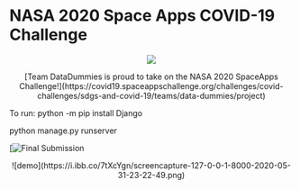 # NASA 2020 Space Apps COVID-19 Challenge

<p align="center"><img src= "https://pbs.twimg.com/profile_images/1253737321574420482/okug2TUc_400x400.jpg"</p>

<p align="center">[Team DataDummies is proud to take on the NASA 2020 SpaceApps Challenge!](https://covid19.spaceappschallenge.org/challenges/covid-challenges/sdgs-and-covid-19/teams/data-dummies/project)</p>

To run:
python -m pip install Django

python manage.py runserver

[![Final Submission](https://streamable.com/9d7e2k")


<p align="center">![demo](https://i.ibb.co/7tXcYgn/screencapture-127-0-0-1-8000-2020-05-31-23-22-49.png)</p>
